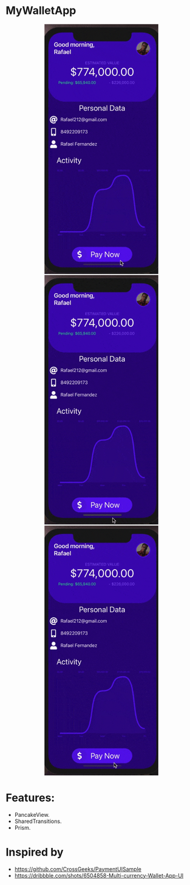 # MyWalletApp
<p align="center">
<img width="300" height:"700" src="part 1.gif" title="Android"/>
  <img width="300" height:"700" src="part 2.gif" title="Android"/>
  <img width="300" height:"700" src="part 3.gif" title="Android"/>
</p>

#  Features: 

- PancakeView.
- SharedTransitions.
- Prism.

# Inspired by

- https://github.com/CrossGeeks/PaymentUISample
- https://dribbble.com/shots/6504858-Multi-currency-Wallet-App-UI



